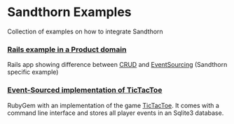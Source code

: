 Sandthorn Examples
==================

Collection of examples on how to integrate Sandthorn

### [Rails example in a Product domain](sandthorn_product_example/)

Rails app showing difference between [CRUD](http://en.wikipedia.org/wiki/Create,_read,_update_and_delete) and [EventSourcing](http://martinfowler.com/eaaDev/EventSourcing.html) (Sandthorn specific example)

### [Event-Sourced implementation of TicTacToe](sandthorn_tictactoe/)

RubyGem with an implementation of the game [TicTacToe](http://en.wikipedia.org/wiki/Tic-tac-toe). It comes with a command line interface and stores all player events in an Sqlite3 database.
